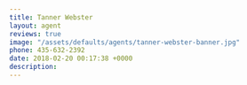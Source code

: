 ```yaml
---
title: Tanner Webster
layout: agent
reviews: true
image: "/assets/defaults/agents/tanner-webster-banner.jpg"
phone: 435-632-2392
date: 2018-02-20 00:17:38 +0000
description:
---
```

